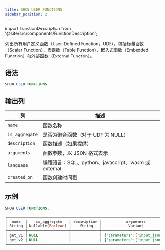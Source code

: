 ```yaml
---
title: SHOW USER FUNCTIONS
sidebar_position: 2
---
```

import FunctionDescription from '@site/src/components/FunctionDescription';

<FunctionDescription description="引入或更新于：v1.2.558"/>

列出所有用户定义函数（User-Defined Function，UDF），包括标量函数（Scalar Function）、表函数（Table Function）、嵌入式函数（Embedded Function）和外部函数（External Function）。

## 语法

```sql
SHOW USER FUNCTIONS
```

## 输出列

| 列 | 描述 |
|--------|-------------|
| `name` | 函数名称 |
| `is_aggregate` | 是否为聚合函数（对于 UDF 为 NULL） |
| `description` | 函数描述（如果提供） |
| `arguments` | 函数参数，以 JSON 格式表示 |
| `language` | 编程语言：SQL、python、javascript、wasm 或 external |
| `created_on` | 函数创建时间戳 |

## 示例

```sql
SHOW USER FUNCTIONS;

┌──────────────────────────────────────────────────────────────────────────────────────────────────────────────────┐
│  name  │    is_aggregate   │ description │           arguments           │ language │         created_on         │
│ String │ Nullable(Boolean) │    String   │            Variant            │  String  │          Timestamp         │
├────────┼───────────────────┼─────────────┼───────────────────────────────┼──────────┼────────────────────────────┤
│ get_v1 │ NULL              │             │ {"parameters":["input_json"]} │ SQL      │ 2024-11-18 23:20:28.432842 │
│ get_v2 │ NULL              │             │ {"parameters":["input_json"]} │ SQL      │ 2024-11-18 23:21:46.838744 │
└──────────────────────────────────────────────────────────────────────────────────────────────────────────────────┘
```